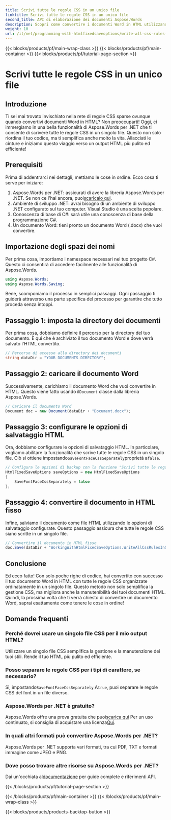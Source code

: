 ```yaml
---
title: Scrivi tutte le regole CSS in un unico file
linktitle: Scrivi tutte le regole CSS in un unico file
second_title: API di elaborazione dei documenti Aspose.Words
description: Scopri come convertire i documenti Word in HTML utilizzando Aspose.Words per .NET con tutte le regole CSS in un unico file, per un codice più pulito e una manutenzione più semplice.
weight: 10
url: /it/net/programming-with-htmlfixedsaveoptions/write-all-css-rules-in-single-file/
---
```


{{< blocks/products/pf/main-wrap-class >}}
{{< blocks/products/pf/main-container >}}
{{< blocks/products/pf/tutorial-page-section >}}

# Scrivi tutte le regole CSS in un unico file

## Introduzione

Ti sei mai trovato invischiato nella rete di regole CSS sparse ovunque quando convertivi documenti Word in HTML? Non preoccuparti! Oggi, ci immergiamo in una bella funzionalità di Aspose.Words per .NET che ti consente di scrivere tutte le regole CSS in un singolo file. Questo non solo riordina il tuo codice, ma ti semplifica anche molto la vita. Allacciati le cinture e iniziamo questo viaggio verso un output HTML più pulito ed efficiente!

## Prerequisiti

Prima di addentrarci nei dettagli, mettiamo le cose in ordine. Ecco cosa ti serve per iniziare:

1.  Aspose.Words per .NET: assicurati di avere la libreria Aspose.Words per .NET. Se non ce l'hai ancora, puoi[scaricalo qui](https://releases.aspose.com/words/net/).
2. Ambiente di sviluppo .NET: avrai bisogno di un ambiente di sviluppo .NET configurato sul tuo computer. Visual Studio è una scelta popolare.
3. Conoscenza di base di C#: sarà utile una conoscenza di base della programmazione C#.
4. Un documento Word: tieni pronto un documento Word (.docx) che vuoi convertire.

## Importazione degli spazi dei nomi

Per prima cosa, importiamo i namespace necessari nel tuo progetto C#. Questo ci consentirà di accedere facilmente alle funzionalità di Aspose.Words.

```csharp
using Aspose.Words;
using Aspose.Words.Saving;
```

Bene, scomponiamo il processo in semplici passaggi. Ogni passaggio ti guiderà attraverso una parte specifica del processo per garantire che tutto proceda senza intoppi.

## Passaggio 1: imposta la directory dei documenti

Per prima cosa, dobbiamo definire il percorso per la directory del tuo documento. È qui che è archiviato il tuo documento Word e dove verrà salvato l'HTML convertito.

```csharp
// Percorso di accesso alla directory dei documenti
string dataDir = "YOUR DOCUMENTS DIRECTORY";
```

## Passaggio 2: caricare il documento Word

 Successivamente, carichiamo il documento Word che vuoi convertire in HTML. Questo viene fatto usando il`Document` classe dalla libreria Aspose.Words.

```csharp
// Caricare il documento Word
Document doc = new Document(dataDir + "Document.docx");
```

## Passaggio 3: configurare le opzioni di salvataggio HTML

 Ora, dobbiamo configurare le opzioni di salvataggio HTML. In particolare, vogliamo abilitare la funzionalità che scrive tutte le regole CSS in un singolo file. Ciò si ottiene impostando`SaveFontFaceCssSeparately`proprietà a`false`.

```csharp
// Configura le opzioni di backup con la funzione "Scrivi tutte le regole CSS in un file"
HtmlFixedSaveOptions saveOptions = new HtmlFixedSaveOptions 
{ 
    SaveFontFaceCssSeparately = false 
};
```

## Passaggio 4: convertire il documento in HTML fisso

Infine, salviamo il documento come file HTML utilizzando le opzioni di salvataggio configurate. Questo passaggio assicura che tutte le regole CSS siano scritte in un singolo file.

```csharp
// Convertire il documento in HTML fisso
doc.Save(dataDir + "WorkingWithHtmlFixedSaveOptions.WriteAllCssRulesInSingleFile.html", saveOptions);
```

## Conclusione

Ed ecco fatto! Con solo poche righe di codice, hai convertito con successo il tuo documento Word in HTML con tutte le regole CSS organizzate ordinatamente in un singolo file. Questo metodo non solo semplifica la gestione CSS, ma migliora anche la manutenibilità dei tuoi documenti HTML. Quindi, la prossima volta che ti verrà chiesto di convertire un documento Word, saprai esattamente come tenere le cose in ordine!

## Domande frequenti

### Perché dovrei usare un singolo file CSS per il mio output HTML?
Utilizzare un singolo file CSS semplifica la gestione e la manutenzione dei tuoi stili. Rende il tuo HTML più pulito ed efficiente.

### Posso separare le regole CSS per i tipi di carattere, se necessario?
 Sì, impostando`SaveFontFaceCssSeparately` A`true`, puoi separare le regole CSS del font in un file diverso.

### Aspose.Words per .NET è gratuito?
 Aspose.Words offre una prova gratuita che puoi[scarica qui](https://releases.aspose.com/) Per un uso continuato, si consiglia di acquistare una licenza[Qui](https://purchase.aspose.com/buy).

### In quali altri formati può convertire Aspose.Words per .NET?
Aspose.Words per .NET supporta vari formati, tra cui PDF, TXT e formati immagine come JPEG e PNG.

### Dove posso trovare altre risorse su Aspose.Words per .NET?
 Dai un'occhiata al[documentazione](https://reference.aspose.com/words/net/) per guide complete e riferimenti API.

{{< /blocks/products/pf/tutorial-page-section >}}

{{< /blocks/products/pf/main-container >}}
{{< /blocks/products/pf/main-wrap-class >}}

{{< blocks/products/products-backtop-button >}}
